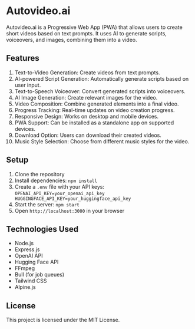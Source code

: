 # Autovideo.ai

Autovideo.ai is a Progressive Web App (PWA) that allows users to create short videos based on text prompts. It uses AI to generate scripts, voiceovers, and images, combining them into a video.

## Features

1. Text-to-Video Generation: Create videos from text prompts.
2. AI-powered Script Generation: Automatically generate scripts based on user input.
3. Text-to-Speech Voiceover: Convert generated scripts into voiceovers.
4. AI Image Generation: Create relevant images for the video.
5. Video Composition: Combine generated elements into a final video.
6. Progress Tracking: Real-time updates on video creation progress.
7. Responsive Design: Works on desktop and mobile devices.
8. PWA Support: Can be installed as a standalone app on supported devices.
9. Download Option: Users can download their created videos.
10. Music Style Selection: Choose from different music styles for the video.

## Setup

1. Clone the repository
2. Install dependencies: `npm install`
3. Create a `.env` file with your API keys:   ```
   OPENAI_API_KEY=your_openai_api_key
   HUGGINGFACE_API_KEY=your_huggingface_api_key   ```
4. Start the server: `npm start`
5. Open `http://localhost:3000` in your browser

## Technologies Used

- Node.js
- Express.js
- OpenAI API
- Hugging Face API
- FFmpeg
- Bull (for job queues)
- Tailwind CSS
- Alpine.js

## License

This project is licensed under the MIT License.

